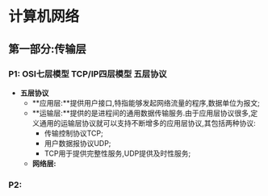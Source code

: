 # 计算机网络

## 第一部分:传输层

### P1:  OSI七层模型  TCP/IP四层模型  五层协议

- **五层协议**
  - **应用层:**提供用户接口,特指能够发起网络流量的程序,数据单位为报文;
  - **运输层:**提供的是进程间的通用数据传输服务.由于应用层协议很多,定义通用的运输层协议就可以支持不断增多的应用层协议,其包括两种协议:
    - 传输控制协议TCP;
    - 用户数据报协议UDP;
    - TCP用于提供完整性服务,UDP提供及时性服务;
  - **网络层:**





### P2:

​	

